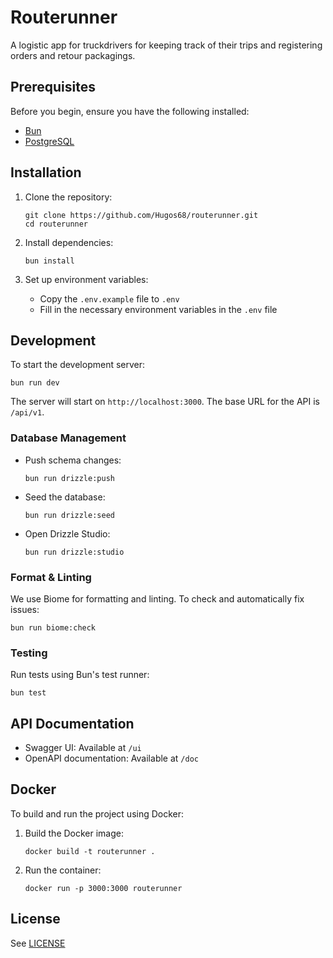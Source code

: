 # Routerunner

A logistic app for truckdrivers for keeping track of their trips and registering orders and retour packagings.

## Prerequisites

Before you begin, ensure you have the following installed:
- [Bun](https://bun.sh/)
- [PostgreSQL](https://www.postgresql.org/)

## Installation

1. Clone the repository:
   ```
   git clone https://github.com/Hugos68/routerunner.git
   cd routerunner
   ```

2. Install dependencies:
   ```
   bun install
   ```

3. Set up environment variables:
   - Copy the `.env.example` file to `.env`
   - Fill in the necessary environment variables in the `.env` file
   
## 

## Development

To start the development server:

```
bun run dev
```

The server will start on `http://localhost:3000`. 
The base URL for the API is `/api/v1`.

### Database Management

- Push schema changes:
  ```
  bun run drizzle:push
  ```

- Seed the database:
  ```
  bun run drizzle:seed
  ```

- Open Drizzle Studio:
  ```
  bun run drizzle:studio
  ```

### Format & Linting

We use Biome for formatting and linting. To check and automatically fix issues:

```
bun run biome:check
```

### Testing

Run tests using Bun's test runner:

```
bun test
```

## API Documentation

- Swagger UI: Available at `/ui`
- OpenAPI documentation: Available at `/doc`

## Docker

To build and run the project using Docker:

1. Build the Docker image:
   ```
   docker build -t routerunner .
   ```

2. Run the container:
   ```
   docker run -p 3000:3000 routerunner
   ```

## License

See [LICENSE](./LICENSE.txt)


